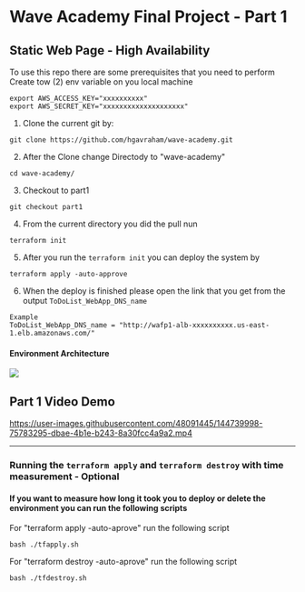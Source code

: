# Wave Academy Final Project - Part 1
## Static Web Page - High Availability

To use this repo there are some prerequisites that you need to perform
Create tow (2) env variable on you local machine 
```
export AWS_ACCESS_KEY="xxxxxxxxxx"
export AWS_SECRET_KEY="xxxxxxxxxxxxxxxxxxxx"
```


1. Clone the current git by:
```
git clone https://github.com/hgavraham/wave-academy.git
```
2. After the Clone change Directody to "wave-academy"
```
cd wave-academy/
```
3. Checkout to part1
```
git checkout part1
```
4. From the current directory you did the pull nun 
``` 
terraform init
```
5. After you run the `terraform init` you can deploy the system by
```
terraform apply -auto-approve
```
6. When the deploy is finished please open the link that you get from the output `ToDoList_WebApp_DNS_name`
```
Example
ToDoList_WebApp_DNS_name = "http://wafp1-alb-xxxxxxxxxx.us-east-1.elb.amazonaws.com/"
```
#### Environment Architecture
![](https://user-images.githubusercontent.com/48091445/144740969-aadfb2db-183d-47d2-af94-ceb34f9c6291.png)


## Part 1 Video Demo

https://user-images.githubusercontent.com/48091445/144739998-75783295-dbae-4b1e-b243-8a30fcc4a9a2.mp4


-----------------------------------------
### Running the `terraform apply` and `terraform destroy` with time measurement - Optional
#### If you want to measure how long it took you to deploy or delete the environment you can run the following scripts

For "terraform apply -auto-aprove" run the following script
```
bash ./tfapply.sh
```
For "terraform destroy -auto-aprove" run the following script
```
bash ./tfdestroy.sh
```
